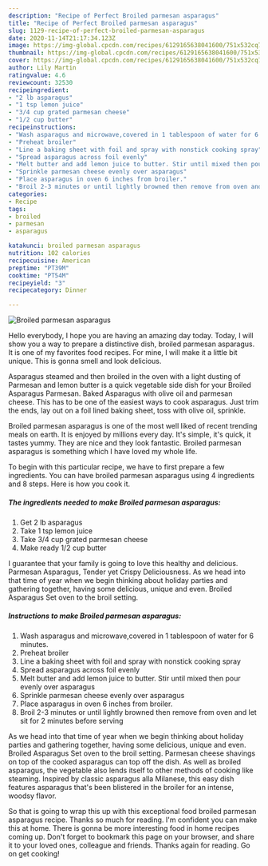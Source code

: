```yaml
---
description: "Recipe of Perfect Broiled parmesan asparagus"
title: "Recipe of Perfect Broiled parmesan asparagus"
slug: 1129-recipe-of-perfect-broiled-parmesan-asparagus
date: 2020-11-14T21:17:34.123Z
image: https://img-global.cpcdn.com/recipes/6129165638041600/751x532cq70/broiled-parmesan-asparagus-recipe-main-photo.jpg
thumbnail: https://img-global.cpcdn.com/recipes/6129165638041600/751x532cq70/broiled-parmesan-asparagus-recipe-main-photo.jpg
cover: https://img-global.cpcdn.com/recipes/6129165638041600/751x532cq70/broiled-parmesan-asparagus-recipe-main-photo.jpg
author: Lily Martin
ratingvalue: 4.6
reviewcount: 32530
recipeingredient:
- "2 lb asparagus"
- "1 tsp lemon juice"
- "3/4 cup grated parmesan cheese"
- "1/2 cup butter"
recipeinstructions:
- "Wash asparagus and microwave,covered in 1 tablespoon of water for 6 minutes."
- "Preheat broiler"
- "Line a baking sheet with foil and spray with nonstick cooking spray"
- "Spread asparagus across foil evenly"
- "Melt butter and add lemon juice to butter. Stir until mixed then pour evenly over asparagus"
- "Sprinkle parmesan cheese evenly over asparagus"
- "Place asparagus in oven 6 inches from broiler."
- "Broil 2-3 minutes or until lightly browned then remove from oven and let sit for 2 minutes before serving"
categories:
- Recipe
tags:
- broiled
- parmesan
- asparagus

katakunci: broiled parmesan asparagus 
nutrition: 102 calories
recipecuisine: American
preptime: "PT39M"
cooktime: "PT54M"
recipeyield: "3"
recipecategory: Dinner

---
```



![Broiled parmesan asparagus](https://img-global.cpcdn.com/recipes/6129165638041600/751x532cq70/broiled-parmesan-asparagus-recipe-main-photo.jpg)

Hello everybody, I hope you are having an amazing day today. Today, I will show you a way to prepare a distinctive dish, broiled parmesan asparagus. It is one of my favorites food recipes. For mine, I will make it a little bit unique. This is gonna smell and look delicious.

Asparagus steamed and then broiled in the oven with a light dusting of Parmesan and lemon butter is a quick vegetable side dish for your Broiled Asparagus Parmesan. Baked Asparagus with olive oil and parmesan cheese. This has to be one of the easiest ways to cook asparagus. Just trim the ends, lay out on a foil lined baking sheet, toss with olive oil, sprinkle.

Broiled parmesan asparagus is one of the most well liked of recent trending meals on earth. It is enjoyed by millions every day. It's simple, it's quick, it tastes yummy. They are nice and they look fantastic. Broiled parmesan asparagus is something which I have loved my whole life.


To begin with this particular recipe, we have to first prepare a few ingredients. You can have broiled parmesan asparagus using 4 ingredients and 8 steps. Here is how you cook it.

<!--inarticleads1-->

##### The ingredients needed to make Broiled parmesan asparagus:

1. Get 2 lb asparagus
1. Take 1 tsp lemon juice
1. Take 3/4 cup grated parmesan cheese
1. Make ready 1/2 cup butter


I guarantee that your family is going to love this healthy and delicious. Parmesan Asparagus, Tender yet Crispy Deliciousness. As we head into that time of year when we begin thinking about holiday parties and gathering together, having some delicious, unique and even. Broiled Asparagus Set oven to the broil setting. 

<!--inarticleads2-->

##### Instructions to make Broiled parmesan asparagus:

1. Wash asparagus and microwave,covered in 1 tablespoon of water for 6 minutes.
1. Preheat broiler
1. Line a baking sheet with foil and spray with nonstick cooking spray
1. Spread asparagus across foil evenly
1. Melt butter and add lemon juice to butter. Stir until mixed then pour evenly over asparagus
1. Sprinkle parmesan cheese evenly over asparagus
1. Place asparagus in oven 6 inches from broiler.
1. Broil 2-3 minutes or until lightly browned then remove from oven and let sit for 2 minutes before serving


As we head into that time of year when we begin thinking about holiday parties and gathering together, having some delicious, unique and even. Broiled Asparagus Set oven to the broil setting. Parmesan cheese shavings on top of the cooked asparagus can top off the dish. As well as broiled asparagus, the vegetable also lends itself to other methods of cooking like steaming. Inspired by classic asparagus alla Milanese, this easy dish features asparagus that&#39;s been blistered in the broiler for an intense, woodsy flavor. 

So that is going to wrap this up with this exceptional food broiled parmesan asparagus recipe. Thanks so much for reading. I'm confident you can make this at home. There is gonna be more interesting food in home recipes coming up. Don't forget to bookmark this page on your browser, and share it to your loved ones, colleague and friends. Thanks again for reading. Go on get cooking!
